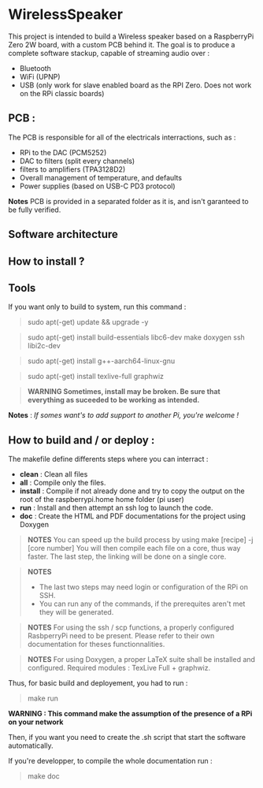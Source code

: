 # WirelessSpeaker
This project is intended to build a Wireless speaker based on a RaspberryPi Zero 2W board, with a custom PCB behind it.
The goal is to produce a complete software stackup, capable of streaming audio over : 
- Bluetooth
- WiFi (UPNP)
- USB (only work for slave enabled board as the RPI Zero. Does not work on the RPi classic boards)

## PCB : 
The PCB is responsible for all of the electricals interractions, such as : 
- RPi to the DAC (PCM5252)
- DAC to filters (split every channels)
- filters to amplifiers (TPA3128D2)
- Overall management of temperature, and defaults
- Power supplies (based on USB-C PD3 protocol)

**Notes**
PCB is provided in a separated folder as it is, and isn't garanteed to be fully verified.

## Software architecture

## How to install ?
## Tools
If you want only to build to system, run this command :
> sudo apt(-get) update && upgrade -y 

> sudo apt(-get) install build-essentials libc6-dev make doxygen ssh libi2c-dev

> sudo apt(-get) install g++-aarch64-linux-gnu

> sudo apt(-get) install texlive-full graphwiz

> **WARNING Sometimes, install may be broken. Be sure that everything as suceeded to be working as intended.**

**Notes** : 
*If somes want's to add support to another Pi, you're welcome !*

## How to build and / or deploy : 
The makefile define differents steps where you can interract : 
- **clean** : Clean all files
- **all** : Compile only the files.
- **install** : Compile if not already done and try to copy the output on the root of the raspberrypi.home home folder (pi user)
- **run** : Install and then attempt an ssh log to launch the code.
- **doc** : Create the HTML and PDF documentations for the project using Doxygen

> **NOTES**
> You can speed up the build process by using make [recipe] -j [core number]
> You will then compile each file on a core, thus way faster.
> The last step, the linking will be done on a single core.

> **NOTES**
> - The last two steps may need login or configuration of the RPi on SSH.
> - You can run any of the commands, if the prerequites aren't met they will be generated.

> **NOTES**
> For using the ssh / scp functions, a properly configured RasbperryPi need to be present.
> Please refer to their own documentation for theses functionnalities.

> **NOTES**
> For using Doxygen, a proper LaTeX suite shall be installed and configured.
> Required modules : TexLive Full + graphwiz.

Thus, for basic build and deployement, you had to run : 
> make run

**WARNING : This command make the assumption of the presence of a RPi on your network**

Then, if you want you need to create the .sh script that start the software automatically.

If you're developper, to compile the whole documentation run :
> make doc
